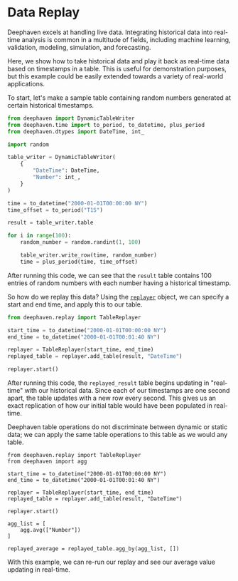 # Data Replay

Deephaven excels at handling live data. Integrating historical data into real-time analysis is common in a multitude of fields, including machine learning, validation, modeling, simulation, and forecasting.

Here, we show how to take historical data and play it back as real-time data based on timestamps in a table. This is useful for demonstration purposes, but this example could be easily extended towards a variety of real-world applications.

To start, let's make a sample table containing random numbers generated at certain historical timestamps.

```python
from deephaven import DynamicTableWriter
from deephaven.time import to_period, to_datetime, plus_period
from deephaven.dtypes import DateTime, int_

import random

table_writer = DynamicTableWriter(
    {
        "DateTime": DateTime,
        "Number": int_,
    }
)

time = to_datetime("2000-01-01T00:00:00 NY")
time_offset = to_period("T1S")

result = table_writer.table

for i in range(100):
    random_number = random.randint(1, 100)

    table_writer.write_row(time, random_number)
    time = plus_period(time, time_offset)
```

After running this code, we can see that the `result` table contains 100 entries of random numbers with each number having a historical timestamp.

So how do we replay this data? Using the [`replayer`](https://deephaven.io/core/docs/reference/table-operations/create/Replayer/) object, we can specify a start and end time, and apply this to our table.

```python
from deephaven.replay import TableReplayer

start_time = to_datetime("2000-01-01T00:00:00 NY")
end_time = to_datetime("2000-01-01T00:01:40 NY")

replayer = TableReplayer(start_time, end_time)
replayed_table = replayer.add_table(result, "DateTime")

replayer.start()
```

After running this code, the `replayed_result` table begins updating in "real-time" with our historical data. Since each of our timestamps are one second apart, the table updates with a new row every second. This gives us an exact replication of how our initial table would have been populated in real-time.

Deephaven table operations do not discriminate between dynamic or static data; we can apply the same table operations to this table as we would any table.

```
from deephaven.replay import TableReplayer
from deephaven import agg

start_time = to_datetime("2000-01-01T00:00:00 NY")
end_time = to_datetime("2000-01-01T00:01:40 NY")

replayer = TableReplayer(start_time, end_time)
replayed_table = replayer.add_table(result, "DateTime")

replayer.start()

agg_list = [
    agg.avg(["Number"])
]

replayed_average = replayed_table.agg_by(agg_list, [])
```

With this example, we can re-run our replay and see our average value updating in real-time.
